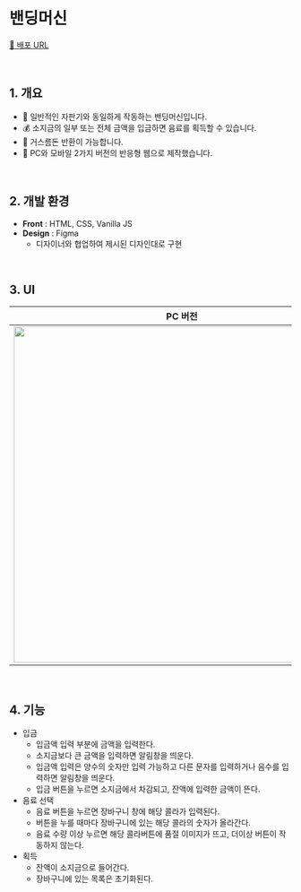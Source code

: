 # 밴딩머신

[🔗 배포 URL](https://kngsujng.github.io/vending-machine/)

<br />

## 1. 개요
- 🥫 일반적인 자판기와 동일하게 작동하는 밴딩머신입니다.
- 💰 소지금의 일부 또는 전체 금액을 입금하면 음료를 획득할 수 있습니다. 
- 🙌 거스름돈 반환이 가능합니다. 
- 🔄 PC와 모바일 2가지 버전의 반응형 웹으로 제작했습니다. 
<br />

## 2. 개발 환경
- **Front** : HTML, CSS, Vanilla JS
- **Design** : Figma
    - 디자이너와 협업하여 제시된 디자인대로 구현 
<br />

## 3. UI
|**PC 버전**|**모바일 버전**|
|:-:|:-:|
|<img width='600px' src='https://user-images.githubusercontent.com/110231276/214632792-a1644e2a-0981-4135-957e-9eec52a708ee.gif' />|<img width='300px' src='https://user-images.githubusercontent.com/110231276/214634168-2cf93c3a-a742-4cb6-83e7-5ea1ef1fe2bd.gif' />|
<br />

## 4. 기능 
- 입금
    - 입금액 입력 부분에 금액을 입력한다.
    - 소지금보다 큰 금액을 입력하면 알림창을 띄운다.
    - 입금액 입력은 양수의 숫자만 입력 가능하고 다른 문자를 입력하거나 음수를 입력하면 알림창을 띄운다.
    - 입금 버튼을 누르면 소지금에서 차감되고, 잔액에 입력한 금액이 뜬다.
- 음료 선택
    - 음료 버튼을 누르면 장바구니 창에 해당 콜라가 입력된다.
    - 버튼을 누를 때마다 장바구니에 있는 해당 콜라의 숫자가 올라간다.
    - 음료 수량 이상 누르면 해당 콜라버튼에 품절 이미지가 뜨고, 더이상 버튼이 작동하지 않는다. 
- 획득
    - 잔액이 소지금으로 들어간다.
    - 장바구니에 있는 목록은 초기화된다.






